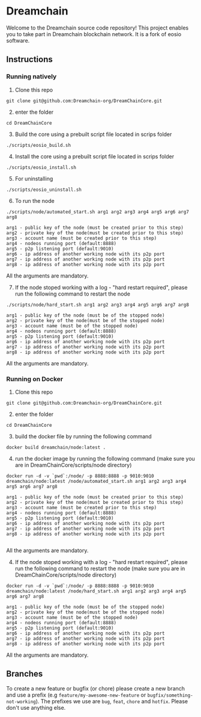 # Dreamchain

Welcome to the Dreamchain source code repository! This project enables you to take part in Dreamchain blockchain network. It is a fork of eosio software.

## Instructions

### Running natively

1. Clone this repo

```
git clone git@github.com:Dreamchain-org/DreamChainCore.git
```

2. enter the folder

```
cd DreamChainCore
```

3. Build the core using a prebuilt script file located in scrips folder

```
./scripts/eosio_build.sh
```

4. Install the core using a prebuilt script file located in scrips folder

```
./scripts/eosio_install.sh
```

5. For uninstalling

```
./scripts/eosio_uninstall.sh
```

6.  To run the node

```
./scripts/node/automated_start.sh arg1 arg2 arg3 arg4 arg5 arg6 arg7 arg8

arg1 - public key of the node (must be created prior to this step)
arg2 - private key of the node(must be created prior to this step)
arg3 - account name (must be created prior to this step)
arg4 - nodeos running port (default:8888)
arg5 - p2p listening port (default:9010)
arg6 - ip address of another working node with its p2p port
arg7 - ip address of another working node with its p2p port
arg8 - ip address of another working node with its p2p port

```

All the arguments are mandatory.

7. If the node stoped working with a log - "hard restart required", please run the following command to restart the node

```
./scripts/node/hard_start.sh arg1 arg2 arg3 arg4 arg5 arg6 arg7 arg8

arg1 - public key of the node (must be of the stopped node)
arg2 - private key of the node(must be of the stopped node)
arg3 - account name (must be of the stopped node)
arg4 - nodeos running port (default:8888)
arg5 - p2p listening port (default:9010)
arg6 - ip address of another working node with its p2p port
arg7 - ip address of another working node with its p2p port
arg8 - ip address of another working node with its p2p port
```

All the arguments are mandatory.

### Running on Docker

1.  Clone this repo

```
git clone git@github.com:Dreamchain-org/DreamChainCore.git
```

2. enter the folder

```
cd DreamChainCore
```

3.  build the docker file by running the following command

```
docker build dreamchain/node:latest .
```

4.  run the docker image by running the following command (make sure you are in DreamChainCore/scripts/node directory)

```
docker run -d -v `pwd`:/node/ -p 8888:8888 -p 9010:9010 dreamchain/node:latest /node/automated_start.sh arg1 arg2 arg3 arg4 arg5 arg6 arg7 arg8

arg1 - public key of the node (must be created prior to this step)
arg2 - private key of the node(must be created prior to this step)
arg3 - account name (must be created prior to this step)
arg4 - nodeos running port (default:8888)
arg5 - p2p listening port (default:9010)
arg6 - ip address of another working node with its p2p port
arg7 - ip address of another working node with its p2p port
arg8 - ip address of another working node with its p2p port


```

All the arguments are mandatory.

4. If the node stoped working with a log - "hard restart required", please run the following command to restart the node (make sure you are in DreamChainCore/scripts/node directory)

```
docker run -d -v `pwd`:/node/ -p 8888:8888 -p 9010:9010 dreamchain/node:latest /node/hard_start.sh arg1 arg2 arg3 arg4 arg5 arg6 arg7 arg8

arg1 - public key of the node (must be of the stopped node)
arg2 - private key of the node(must be of the stopped node)
arg3 - account name (must be of the stopped node)
arg4 - nodeos running port (default:8888)
arg5 - p2p listening port (default:9010)
arg6 - ip address of another working node with its p2p port
arg7 - ip address of another working node with its p2p port
arg8 - ip address of another working node with its p2p port
```

All the arguments are mandatory.

## Branches

To create a new feature or bugfix (or chore) please create a new branch and use a prefix (e.g `feature/my-awesome-new-feature` or `bugfix/something-not-working`). The prefixes we use are `bug`, `feat`, `chore` and `hotfix`. Please don't use anything else.
